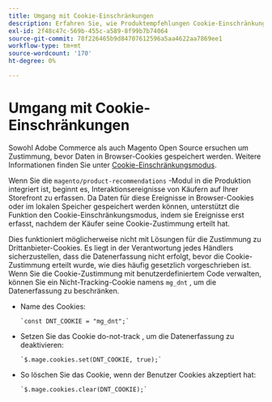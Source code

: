 ```yaml
---
title: Umgang mit Cookie-Einschränkungen
description: Erfahren Sie, wie Produktempfehlungen Cookie-Einschränkungen verarbeiten.
exl-id: 2f48c47c-569b-455c-a589-8f99b7b74064
source-git-commit: 78f226465b9d84707612596a5aa4622aa7869ee1
workflow-type: tm+mt
source-wordcount: '170'
ht-degree: 0%

---
```


# Umgang mit Cookie-Einschränkungen

Sowohl Adobe Commerce als auch Magento Open Source ersuchen um Zustimmung, bevor Daten in Browser-Cookies gespeichert werden. Weitere Informationen finden Sie unter [Cookie-Einschränkungsmodus](https://experienceleague.adobe.com/docs/commerce-admin/start/compliance/privacy/compliance-cookie-law.html).

Wenn Sie die `magento/product-recommendations` -Modul in die Produktion integriert ist, beginnt es, Interaktionsereignisse von Käufern auf Ihrer Storefront zu erfassen. Da Daten für diese Ereignisse in Browser-Cookies oder im lokalen Speicher gespeichert werden können, unterstützt die Funktion den Cookie-Einschränkungsmodus, indem sie Ereignisse erst erfasst, nachdem der Käufer seine Cookie-Zustimmung erteilt hat.

Dies funktioniert möglicherweise nicht mit Lösungen für die Zustimmung zu Drittanbieter-Cookies. Es liegt in der Verantwortung jedes Händlers sicherzustellen, dass die Datenerfassung nicht erfolgt, bevor die Cookie-Zustimmung erteilt wurde, wie dies häufig gesetzlich vorgeschrieben ist. Wenn Sie die Cookie-Zustimmung mit benutzerdefiniertem Code verwalten, können Sie ein Nicht-Tracking-Cookie namens `mg_dnt` , um die Datenerfassung zu beschränken.

- Name des Cookies:

   ```text
   `const DNT_COOKIE = "mg_dnt";`
   ```

- Setzen Sie das Cookie do-not-track , um die Datenerfassung zu deaktivieren:

   ```text
   `$.mage.cookies.set(DNT_COOKIE, true);`
   ```

- So löschen Sie das Cookie, wenn der Benutzer Cookies akzeptiert hat:

   ```text
   `$.mage.cookies.clear(DNT_COOKIE);`
   ```
